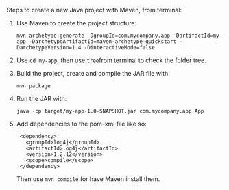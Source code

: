 Steps to create a new Java project with Maven, from terminal:

1. Use Maven to create the project structure:
   ```
   mvn archetype:generate -DgroupId=com.mycompany.app -DartifactId=my-app -DarchetypeArtifactId=maven-archetype-quickstart -DarchetypeVersion=1.4 -DinteractiveMode=false
   ```
2. Use `cd my-app`, then use `tree`from terminal to check the folder tree.

3. Build the project, create and compile the JAR file with:

   ```
   mvn package
   ```

4. Run the JAR with:

   ```
   java -cp target/my-app-1.0-SNAPSHOT.jar com.mycompany.app.App
   ```

5. Add dependencies to the pom-xml file like so:
   ```
    <dependency>
      <groupId>log4j</groupId>
      <artifactId>log4j</artifactId>
      <version>1.2.12</version>
      <scope>compile</scope>
    </dependency>
   ```
   Then use `mvn compile` for have Maven install them.
